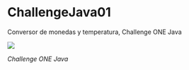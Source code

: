 # ChallengeJava01
Conversor de monedas y temperatura, Challenge ONE Java

   <p align="left">
   <img src="https://i.pinimg.com/564x/40/bf/50/40bf5022f099e7030c11e17e50f4b3da.jpg">
   </p>

<em> Challenge ONE Java </em>
